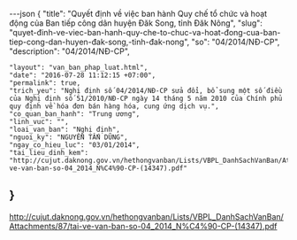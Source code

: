 ---json
{
    "title": "Quyết định về việc ban hành Quy chế tổ chức và hoạt động của Ban tiếp công dân huyện Đăk Song, tỉnh Đăk Nông",
    "slug": "quyet-đinh-ve-viec-ban-hanh-quy-che-to-chuc-va-hoat-đong-cua-ban-tiep-cong-dan-huyen-đak-song,-tinh-đak-nong",
     "so": "04/2014/NĐ-CP",
    "description": "04/2014/NĐ-CP",
    
    "layout": "van_ban_phap_luat.html",
    "date": "2016-07-28 11:12:15 +07:00",
    "permalink": true,
    "trich_yeu": "Nghị định số 04/2014/NĐ-CP sửa đổi, bổ sung một số điều của Nghị định số 51/2010/NĐ-CP ngày 14 tháng 5 năm 2010 của Chính phủ quy định về hóa đơn bán hàng hóa, cung ứng dịch vụ.",
    "co_quan_ban_hanh": "Trung ương",
    "linh_vuc": "",
    "loai_van_ban": "Nghị định",
    "nguoi_ky": "NGUYỄN TẤN DŨNG",
    "ngay_co_hieu_luc": "03/01/2014",
    "tai_lieu_dinh_kem": "http://cujut.daknong.gov.vn/hethongvanban/Lists/VBPL_DanhSachVanBan/Attachments/87/tai-ve-van-ban-so-04_2014_N%C4%90-CP-(14347).pdf"
}
---
http://cujut.daknong.gov.vn/hethongvanban/Lists/VBPL_DanhSachVanBan/Attachments/87/tai-ve-van-ban-so-04_2014_N%C4%90-CP-(14347).pdf
